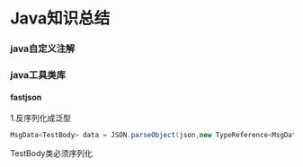 # Java知识总结

### java自定义注解











### java工具类库

#### fastjson 

1.反序列化成泛型

~~~java
MsgData<TestBody> data = JSON.parseObject(json,new TypeReference<MsgData<TestBody>>(){});
~~~

TestBody类必须序列化





